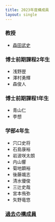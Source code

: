 ```yaml
---
title: 2023年度構成員
layout: single
---
```

### 教授
* [森田武史](https://takeshi-morita.jp/index-ja.html)

### 博士前期課程2年生
* 浅野歴
* 澤村勇輝
* 森俊人

### 博士前期課程1年生
* 青山仁
* 李想

### 学部4年生
* 穴口史将
* 石島康裕
* 岩波咲太朗
* 内山響
* 菊地顕裕
* 後藤颯志
* 清水優俊
* 三辻史哉
* 宮本侑弥
* 矢野竜悠

### [過去の構成員]({{site.baseurl}}/alumni)